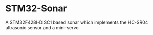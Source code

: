 # STM32-Sonar
A STM32F428I-DISC1 based sonar which implements the HC-SR04 ultrasonic sensor and a mini-servo

